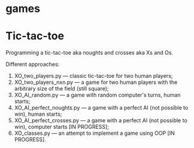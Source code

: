 # games
 
# Tic-tac-toe
Programming a tic-tac-toe aka noughts and crosses aka Xs and Os.

Different approaches:
1) XO_two_players.py — classic tic-tac-toe for two human players;
2) XO_two_players_nxn.py — a game for two human players with the arbitrary size of the field (still square);
3) XO_AI_random.py — a game with random computer's turns, human starts;
4) XO_AI_perfect_noughts.py — a game with a perfect AI (not possible to win), human starts;
5) XO_AI_perfect_crosses.py — a game with a perfect AI (not possible to win), computer starts [IN PROGRESS];
6) XO_classes.py — an attempt to implement a game using OOP [IN PROGRESS].
